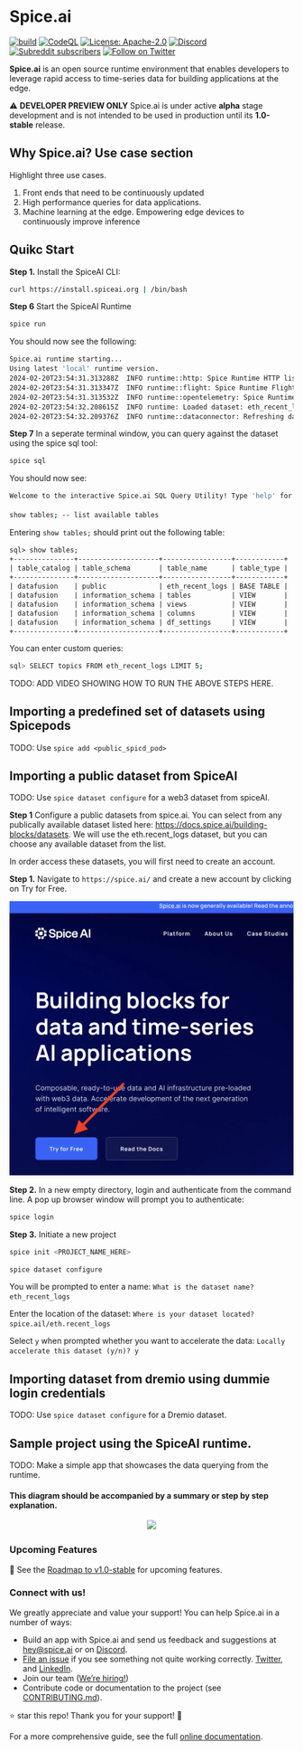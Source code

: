 # Spice.ai

[![build](https://github.com/spiceai/spiceai/actions/workflows/e2e_test.yml/badge.svg?branch=trunk&event=push)](https://github.com/spiceai/spiceai/actions/workflows/e2e_test.yml)
[![CodeQL](https://github.com/spiceai/spiceai/actions/workflows/codeql-analysis.yml/badge.svg?branch=trunk&event=push)](https://github.com/spiceai/spiceai/actions/workflows/codeql-analysis.yml)
[![License: Apache-2.0](https://img.shields.io/badge/License-Apache_2.0-blue.svg)](https://opensource.org/licenses/Apache-2.0)
[![Discord](https://img.shields.io/discord/803820740868571196)](https://discord.gg/kZnTfneP5u)
[![Subreddit subscribers](https://img.shields.io/reddit/subreddit-subscribers/spiceai?style=social)](https://www.reddit.com/r/spiceai)
[![Follow on Twitter](https://img.shields.io/twitter/follow/spiceaihq.svg?style=social&logo=twitter)](https://twitter.com/intent/follow?screen_name=spiceaihq)

**Spice.ai** is an open source runtime environment that enables developers to leverage rapid access to time-series data for building applications at the edge.

⚠️ **DEVELOPER PREVIEW ONLY** Spice.ai is under active **alpha** stage development and is not intended to be used in production until its **1.0-stable** release.

## Why Spice.ai? Use case section

Highlight three use cases.

1.  Front ends that need to be continuously updated
2.  High performance queries for data applications.
3.  Machine learning at the edge. Empowering edge devices to continuously improve inference

## Quikc Start

**Step 1.** Install the SpiceAI CLI:

```bash
curl https://install.spiceai.org | /bin/bash
```

**Step 6** Start the SpiceAI Runtime

```bash
spice run
```

You should now see the following:

```bash
Spice.ai runtime starting...
Using latest 'local' runtime version.
2024-02-20T23:54:31.313288Z  INFO runtime::http: Spice Runtime HTTP listening on 127.0.0.1:3000
2024-02-20T23:54:31.313347Z  INFO runtime::flight: Spice Runtime Flight listening on 127.0.0.1:50051
2024-02-20T23:54:31.313532Z  INFO runtime::opentelemetry: Spice Runtime OpenTelemetry listening on 127.0.0.1:50052
2024-02-20T23:54:32.208615Z  INFO runtime: Loaded dataset: eth_recent_logs
2024-02-20T23:54:32.209376Z  INFO runtime::dataconnector: Refreshing data for eth_recent_logs
```

**Step 7** In a seperate terminal window, you can query against the dataset using the spice sql tool:

```bash
spice sql
```

You should now see:

```bash
Welcome to the interactive Spice.ai SQL Query Utility! Type 'help' for help.

show tables; -- list available tables
```

Entering `show tables;` should print out the following table:

```
sql> show tables;
+---------------+--------------------+-----------------+------------+
| table_catalog | table_schema       | table_name      | table_type |
+---------------+--------------------+-----------------+------------+
| datafusion    | public             | eth_recent_logs | BASE TABLE |
| datafusion    | information_schema | tables          | VIEW       |
| datafusion    | information_schema | views           | VIEW       |
| datafusion    | information_schema | columns         | VIEW       |
| datafusion    | information_schema | df_settings     | VIEW       |
+---------------+--------------------+-----------------+------------+
```

You can enter custom queries:

```bash
sql> SELECT topics FROM eth_recent_logs LIMIT 5;
```

TODO: ADD VIDEO SHOWING HOW TO RUN THE ABOVE STEPS HERE.

## Importing a predefined set of datasets using Spicepods

TODO: Use `spice add <public_spicd_pod>`

## Importing a public dataset from SpiceAI

TODO: Use `spice dataset configure` for a web3 dataset from spiceAI.

**Step 1** Configure a public datasets from spice.ai. You can select from any publically available dataset listed here: https://docs.spice.ai/building-blocks/datasets. We will use the eth.recent_logs dataset, but you can choose any available dataset from the list.

In order access these datasets, you will first need to create an account.

**Step 1.** Navigate to `https://spice.ai/` and create a new account by clicking on Try for Free.

<p align="center">
  <img src="spiceai_try_for_free.png" width="600" />
</p>

**Step 2.** In a new empty directory, login and authenticate from the command line. A pop up browser window will prompt you to authenticate:

```bash
spice login
```

**Step 3.** Initiate a new project

```bash
spice init <PROJECT_NAME_HERE>
```

```bash
spice dataset configure
```

You will be prompted to enter a name:
`What is the dataset name? eth_recent_logs`

Enter the location of the dataset:
`Where is your dataset located? spice.ail/eth.recent_logs`

Select `y` when prompted whether you want to accelerate the data:
`Locally accelerate this dataset (y/n)? y`

## Importing dataset from dremio using dummie login credentials

TODO: Use `spice dataset configure` for a Dremio dataset.

## Sample project using the SpiceAI runtime.

TODO: Make a simple app that showcases the data querying from the runtime.

#### This diagram should be accompanied by a summary or step by step explanation.

<p align="center">
  <img src="https://user-images.githubusercontent.com/80174/132382372-c32cc8b7-25f2-4f82-8f9f-e4778fb69254.png" width="600" />
</p>

### Upcoming Features

🚀 See the [Roadmap to v1.0-stable](https://github.com/spiceai/spiceai/blob/rust/docs/RELEASE.md) for upcoming features.

### Connect with us!

We greatly appreciate and value your support! You can help Spice.ai in a number of ways:

- Build an app with Spice.ai and send us feedback and suggestions at [hey@spice.ai](mailto:hey@spice.ai) or on [Discord](https://discord.gg/kZnTfneP5u).
- [File an issue](https://github.com/spiceai/spiceai/issues/new) if you see something not quite working correctly.
  [Twitter](https://twitter.com/SpiceAIHQ), and [LinkedIn](https://www.linkedin.com/company/74148478).
- Join our team ([We’re hiring!](https://spice.ai/careers))
- Contribute code or documentation to the project (see [CONTRIBUTING.md](CONTRIBUTING.md)).

⭐️ star this repo! Thank you for your support! 🙏

For a more comprehensive guide, see the full [online documentation](https://docs.spiceai.org/).
